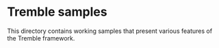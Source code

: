 # Tremble samples

This directory contains working samples that present various features of the Tremble framework.

